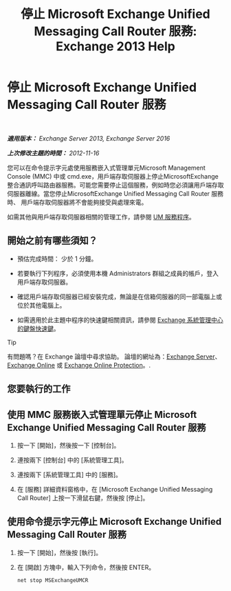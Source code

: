 ﻿---
title: '停止 Microsoft Exchange Unified Messaging Call Router 服務: Exchange 2013 Help'
TOCTitle: 停止 Microsoft Exchange Unified Messaging Call Router 服務
ms:assetid: 79935528-1a8c-4f22-826c-8f9a60f4f6f4
ms:mtpsurl: https://technet.microsoft.com/zh-tw/library/JJ673535(v=EXCHG.150)
ms:contentKeyID: 50554012
ms.date: 05/21/2018
mtps_version: v=EXCHG.150
ms.translationtype: MT
---

# 停止 Microsoft Exchange Unified Messaging Call Router 服務

 

_**適用版本：** Exchange Server 2013, Exchange Server 2016_

_**上次修改主題的時間：** 2012-11-16_

您可以在命令提示字元處使用服務嵌入式管理單元Microsoft Management Console (MMC) 中或 cmd.exe，用戶端存取伺服器上停止MicrosoftExchange整合通訊呼叫路由器服務。可能您需要停止這個服務，例如時您必須讓用戶端存取伺服器離線。當您停止MicrosoftExchange Unified Messaging Call Router 服務時、 用戶端存取伺服器將不會能夠接受與處理來電。

如需其他與用戶端存取伺服器相關的管理工作，請參閱 [UM 服務程序](um-services-procedures-exchange-2013-help.md)。

## 開始之前有哪些須知？

  - 預估完成時間： 少於 1 分鐘。

  - 若要執行下列程序，必須使用本機 Administrators 群組之成員的帳戶，登入用戶端存取伺服器。

  - 確認用戶端存取伺服器已經安裝完成，無論是在信箱伺服器的同一部電腦上或位於其他電腦上。

  - 如需適用於此主題中程序的快速鍵相關資訊，請參閱 [Exchange 系統管理中心的鍵盤快速鍵](keyboard-shortcuts-in-the-exchange-admin-center-exchange-online-protection-help.md)。


> [!TIP]  
> 有問題嗎？在 Exchange 論壇中尋求協助。 論壇的網址為：<a href="https://go.microsoft.com/fwlink/p/?linkid=60612">Exchange Server</a>、 <a href="https://go.microsoft.com/fwlink/p/?linkid=267542">Exchange Online</a> 或 <a href="https://go.microsoft.com/fwlink/p/?linkid=285351">Exchange Online Protection</a>。.




## 您要執行的工作

## 使用 MMC 服務嵌入式管理單元停止 Microsoft Exchange Unified Messaging Call Router 服務

1.  按一下 \[開始\]，然後按一下 \[控制台\]。

2.  連按兩下 \[控制台\] 中的 \[系統管理工具\]。

3.  連按兩下 \[系統管理工具\] 中的 \[服務\]。

4.  在 \[服務\] 詳細資料窗格中，在 \[Microsoft Exchange Unified Messaging Call Router\] 上按一下滑鼠右鍵，然後按 \[停止\]。

## 使用命令提示字元停止 Microsoft Exchange Unified Messaging Call Router 服務

1.  按一下 \[開始\]，然後按 \[執行\]。

2.  在 \[開啟\] 方塊中，輸入下列命令，然後按 ENTER。
    
        net stop MSExchangeUMCR

